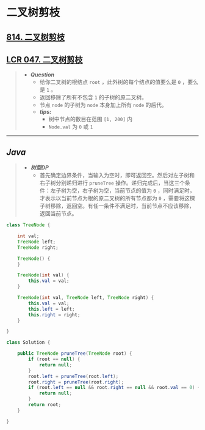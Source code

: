 # 二叉树剪枝

## [814. 二叉树剪枝](https://leetcode.cn/problems/binary-tree-pruning/)

## [LCR 047. 二叉树剪枝](https://leetcode.cn/problems/pOCWxh/)

> - ***Question***
>   - 给你二叉树的根结点 `root` ，此外树的每个结点的值要么是 `0` ，要么是 `1` 。
>   - 返回移除了所有不包含 `1` 的子树的原二叉树。
>   - 节点 `node` 的子树为 `node` 本身加上所有 `node` 的后代。
>   - ***tips:***
>     - 树中节点的数目在范围 `[1, 200]` 内
>     - `Node.val` 为 `0` 或 `1`

---

## *Java*

> - ***树型DP***
>   - 首先确定边界条件，当输入为空时，即可返回空。然后对左子树和右子树分别递归进行 `pruneTree` 操作。递归完成后，当这三个条件：左子树为空，右子树为空，当前节点的值为 `0` ，同时满足时，才表示以当前节点为根的原二叉树的所有节点都为 `0` ，需要将这棵子树移除，返回空。有任一条件不满足时，当前节点不应该移除，返回当前节点。

```java
class TreeNode {

    int val;
    TreeNode left;
    TreeNode right;

    TreeNode() {
    }

    TreeNode(int val) {
        this.val = val;
    }

    TreeNode(int val, TreeNode left, TreeNode right) {
        this.val = val;
        this.left = left;
        this.right = right;
    }

}

class Solution {

    public TreeNode pruneTree(TreeNode root) {
        if (root == null) {
            return null;
        }
        root.left = pruneTree(root.left);
        root.right = pruneTree(root.right);
        if (root.left == null && root.right == null && root.val == 0) {
            return null;
        }
        return root;
    }

}

```
